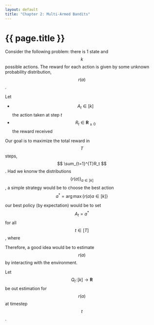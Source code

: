 ```yaml
---
layout: default
title: "Chapter 2: Multi-Armed Bandits"
---
```


# {{ page.title }}


Consider the following problem: 
there is 1 state and $$k$$ possible actions. 
The reward for each action is given by some unknown probability
distribution, $$r(a)$$.

Let 
- $$A_t\in[k]$$ the action taken at step $t$
- $$R_t \in \mathbf{R}_{\geq 0}$$ the reward received

Our goal is to maximize the total reward in $$T$$ steps,
$$ \sum_{t=1}^{T}R_t $$. 
Had we knonw the distributions $$\{r(a)\}_{a\in [k]}$$,
a simple strategy would be to choose the best action
$$a^* = \arg\max \{r(a) a\in [k]\}$$


our best policy (by expectation) would be to set $$A_t = a^*$$
for all $$t\in [T]$$, where 

Therefore, a good idea would be to estimate $$r(a)$$ by interacting
with the environment.

Let $$Q_t\colon[k]\to\mathbf{R}$$ be out estimation for $$r(a)$$ at timestep $$t$$.

